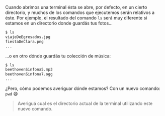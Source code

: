 Cuando abrimos una terminal ésta se abre, por defecto, en un cierto directorio, y muchos de los comandos que ejecutemos serán relativos a éste. Por ejemplo, el resultado del comando `ls` será muy diferente si estamos en un directorio donde guardás tus fotos... 

```bash
$ ls 
viajeDeEgresados.jpg
fiestaDeClara.png
...
```

...o en otro dónde guardás tu colección de música:

```bash
$ ls 
beethovenSinfona5.mp3
beethovenSinfona7.ogg
...
```

¿Pero, cómo podemos averiguar dónde estamos? Con un nuevo comando: `pwd` :smile:

> Averiguá cual es el directorio actual de la terminal utilizando este nuevo comando. 



